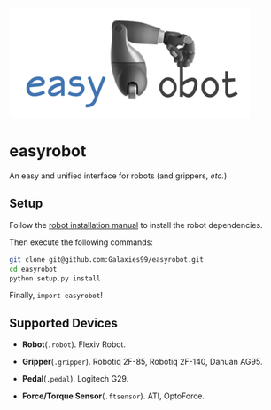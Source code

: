 <img src="assets/easyrobot.png" alt="easyrobot" height=200 />

# easyrobot

An easy and unified interface for robots (and grippers, *etc.*)

## Setup

Follow the [robot installation manual](docs/install/robot.md) to install the robot dependencies.

Then execute the following commands:

```bash
git clone git@github.com:Galaxies99/easyrobot.git
cd easyrobot
python setup.py install
```

Finally, `import easyrobot`!

## Supported Devices

- **Robot**(`.robot`). Flexiv Robot.

- **Gripper**(`.gripper`). Robotiq 2F-85, Robotiq 2F-140, Dahuan AG95.

- **Pedal**(`.pedal`). Logitech G29.

- **Force/Torque Sensor**(`.ftsensor`). ATI, OptoForce.
